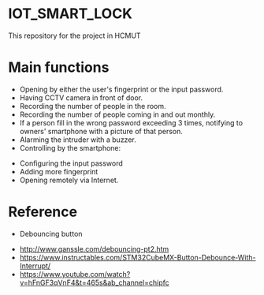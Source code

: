 # IOT_SMART_LOCK
This repository for the project in HCMUT
# Main functions
-  Opening by either the user's fingerprint or the input password.
-  Having CCTV camera in front of door.
-  Recording the number of people in the room.
-  Recording the number of people coming in and out monthly.
-  If a person fill in the wrong password exceeding 3 times, notifying to owners' smartphone with a picture of that person.
-  Alarming the intruder with a buzzer.
-  Controlling by the smartphone:
 +  Configuring the input password
  +  Adding more fingerprint
  +  Opening remotely via Internet.
# Reference
-  Debouncing button
  +  http://www.ganssle.com/debouncing-pt2.htm
  +  https://www.instructables.com/STM32CubeMX-Button-Debounce-With-Interrupt/
  +  https://www.youtube.com/watch?v=hFnGF3qVnF4&t=465s&ab_channel=chipfc
